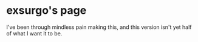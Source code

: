 # exsurgo's page

I've been through mindless pain making this, and this version isn't yet half of what I want it to be.

